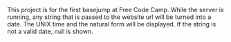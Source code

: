 This project is for the first basejump at Free Code Camp. While the server is running, any string that is passed to the website url will be turned into a date. The UNIX time and the natural form will be displayed. If the string is not a valid date, null is shown.
